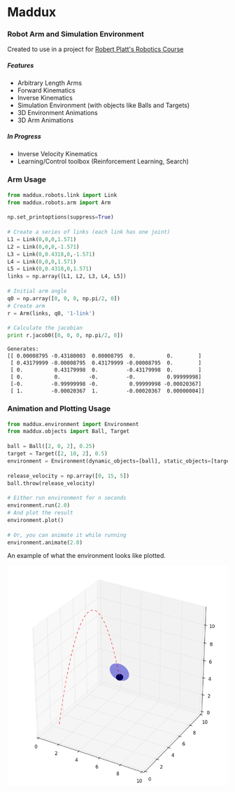 # Maddux
### Robot Arm and Simulation Environment

Created to use in a project for [Robert Platt's Robotics Course](http://www.ccs.neu.edu/home/rplatt/cs5335_2016/index.html)

#####  Features
- Arbitrary Length Arms
- Forward Kinematics
- Inverse Kinematics
- Simulation Environment (with objects like Balls and Targets)
- 3D Environment Animations
- 3D Arm Animations


##### In Progress
- Inverse Velocity Kinematics
- Learning/Control toolbox (Reinforcement Learning, Search)

### Arm Usage
```python
from maddux.robots.link import Link
from maddux.robots.arm import Arm

np.set_printoptions(suppress=True)

# Create a series of links (each link has one joint)
L1 = Link(0,0,0,1.571)
L2 = Link(0,0,0,-1.571)
L3 = Link(0,0.4318,0,-1.571)
L4 = Link(0,0,0,1.571)
L5 = Link(0,0.4318,0,1.571)
links = np.array([L1, L2, L3, L4, L5])

# Initial arm angle
q0 = np.array([0, 0, 0, np.pi/2, 0])
# Create arm
r = Arm(links, q0, '1-link')

# Calculate the jacobian
print r.jacob0([0, 0, 0, np.pi/2, 0])
```

	Generates: 
    [[ 0.00008795 -0.43180003  0.00008795  0.          0.        ]
     [ 0.43179999 -0.00008795  0.43179999 -0.00008795  0.        ]
     [ 0.          0.43179998  0.         -0.43179998  0.        ]
     [ 0.          0.         -0.         -0.          0.99999998]
     [-0.         -0.99999998 -0.          0.99999998 -0.00020367]
     [ 1.         -0.00020367  1.         -0.00020367  0.00000004]]


### Animation and Plotting Usage

```python
from maddux.environment import Environment
from maddux.objects import Ball, Target

ball = Ball([2, 0, 2], 0.25)
target = Target([2, 10, 2], 0.5)
environment = Environment(dynamic_objects=[ball], static_objects=[target])

release_velocity = np.array([0, 15, 5])
ball.throw(release_velocity)

# Either run environment for n seconds
environment.run(2.0)
# And plot the result
environment.plot()

# Or, you can animate it while running
environment.animate(2.0)
```

An example of what the environment looks like plotted.

![Example Plot](./images/example_plot.png)


